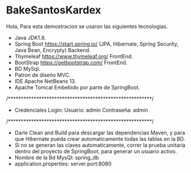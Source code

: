 # BakeSantosKardex

Hola, Para esta demostracion se usaron las siguientes tecnologias.

- Java JDK1.8.
- Spring Boot https://start.spring.io/ (JPA, Hibernate, Spring Security, Java Bean, Encrypty) Backend.
- Thymeleaf https://www.thymeleaf.org/ FrontEnd.
- BootStrap https://getbootstrap.com/ FrontEnd.
- BD MySql.
- Patron de diseño MVC.
- IDE Apache NetBeans 13.
- Apache Tomcat Embebido por parte de SpringBoot.


/********************************************************/


- Credenciales Login: 
Usuario: admin
Contraseña: admin

/********************************************************/

- Darle Clean and Build para descargar las dependencias Maven, y para que Hibernate pueda crear automaticamente todas las tablas en la BD.
- Si no se generan las claves automaticamente, correr la prueba unitaria dentro del proyecto de SpringBoot, para generar un usuario activo.
- Nombre de la Bd MysQl: spring_db
- application.properties: server.port:8080

